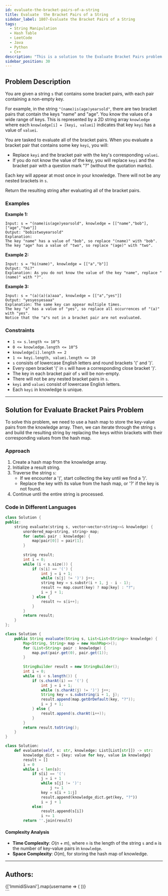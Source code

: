 ```yaml
---
id: evaluate-the-bracket-pairs-of-a-string
title: Evaluate  the Bracket Pairs of a String
sidebar_label: 1807-Evaluate the Bracket Pairs of a String
tags:
  - String Manipulation
  - Hash Table
  - LeetCode
  - Java
  - Python
  - C++
description: "This is a solution to the Evaluate Bracket Pairs problem on LeetCode."
sidebar_position: 30
---
```


## Problem Description

You are given a string `s` that contains some bracket pairs, with each pair containing a non-empty key.

For example, in the string `"(name)is(age)yearsold"`, there are two bracket pairs that contain the keys "name" and "age". You know the values of a wide range of keys. This is represented by a 2D string array `knowledge` where each `knowledge[i] = [keyi, valuei]` indicates that key `keyi` has a value of `valuei`.

You are tasked to evaluate all of the bracket pairs. When you evaluate a bracket pair that contains some key `keyi`, you will:
- Replace `keyi` and the bracket pair with the key's corresponding `valuei`.
- If you do not know the value of the key, you will replace `keyi` and the bracket pair with a question mark "?" (without the quotation marks).

Each key will appear at most once in your knowledge. There will not be any nested brackets in `s`.

Return the resulting string after evaluating all of the bracket pairs.

### Examples

**Example 1:**

```
Input: s = "(name)is(age)yearsold", knowledge = [["name","bob"],["age","two"]]
Output: "bobistwoyearsold"
Explanation:
The key "name" has a value of "bob", so replace "(name)" with "bob".
The key "age" has a value of "two", so replace "(age)" with "two".
```

**Example 2:**

```
Input: s = "hi(name)", knowledge = [["a","b"]]
Output: "hi?"
Explanation: As you do not know the value of the key "name", replace "(name)" with "?".
```

**Example 3:**

```
Input: s = "(a)(a)(a)aaa", knowledge = [["a","yes"]]
Output: "yesyesyesaaa"
Explanation: The same key can appear multiple times.
The key "a" has a value of "yes", so replace all occurrences of "(a)" with "yes".
Notice that the "a"s not in a bracket pair are not evaluated.
```

### Constraints

- `1 <= s.length <= 10^5`
- `0 <= knowledge.length <= 10^5`
- `knowledge[i].length == 2`
- `1 <= keyi.length, valuei.length <= 10`
- `s` consists of lowercase English letters and round brackets '(' and ')'.
- Every open bracket '(' in `s` will have a corresponding close bracket ')'.
- The key in each bracket pair of `s` will be non-empty.
- There will not be any nested bracket pairs in `s`.
- `keyi` and `valuei` consist of lowercase English letters.
- Each `keyi` in knowledge is unique.

---

## Solution for Evaluate Bracket Pairs Problem

To solve this problem, we need to use a hash map to store the key-value pairs from the knowledge array. Then, we can iterate through the string `s` and build the resulting string by replacing the keys within brackets with their corresponding values from the hash map.

### Approach

1. Create a hash map from the knowledge array.
2. Initialize a result string.
3. Traverse the string `s`:
   - If we encounter a '(', start collecting the key until we find a ')'.
   - Replace the key with its value from the hash map, or '?' if the key is not found.
4. Continue until the entire string is processed.

### Code in Different Languages

<Tabs>
<TabItem value="C++" label="C++" default>
<SolutionAuthor name="@ImmidiSivani"/>

```cpp
class Solution {
public:
    string evaluate(string s, vector<vector<string>>& knowledge) {
        unordered_map<string, string> map;
        for (auto& pair : knowledge) {
            map[pair[0]] = pair[1];
        }
        
        string result;
        int i = 0;
        while (i < s.size()) {
            if (s[i] == '(') {
                int j = i + 1;
                while (s[j] != ')') j++;
                string key = s.substr(i + 1, j - i - 1);
                result += map.count(key) ? map[key] : "?";
                i = j + 1;
            } else {
                result += s[i++];
            }
        }
        return result;
    }
};
```

</TabItem>
<TabItem value="Java" label="Java">
<SolutionAuthor name="@ImmidiSivani"/>

```java
class Solution {
    public String evaluate(String s, List<List<String>> knowledge) {
        Map<String, String> map = new HashMap<>();
        for (List<String> pair : knowledge) {
            map.put(pair.get(0), pair.get(1));
        }
        
        StringBuilder result = new StringBuilder();
        int i = 0;
        while (i < s.length()) {
            if (s.charAt(i) == '(') {
                int j = i + 1;
                while (s.charAt(j) != ')') j++;
                String key = s.substring(i + 1, j);
                result.append(map.getOrDefault(key, "?"));
                i = j + 1;
            } else {
                result.append(s.charAt(i++));
            }
        }
        return result.toString();
    }
}
```

</TabItem>
<TabItem value="Python" label="Python">
<SolutionAuthor name="@ImmidiSivani"/>

```python
class Solution:
    def evaluate(self, s: str, knowledge: List[List[str]]) -> str:
        knowledge_dict = {key: value for key, value in knowledge}
        result = []
        i = 0
        while i < len(s):
            if s[i] == '(':
                j = i + 1
                while s[j] != ')':
                    j += 1
                key = s[i + 1:j]
                result.append(knowledge_dict.get(key, "?"))
                i = j + 1
            else:
                result.append(s[i])
                i += 1
        return ''.join(result)
```

</TabItem>
</Tabs>

#### Complexity Analysis

- **Time Complexity**: $O(n + m)$, where `n` is the length of the string `s` and `m` is the number of key-value pairs in `knowledge`.
- **Space Complexity**: $O(m)$, for storing the hash map of knowledge.

---

<h2>Authors:</h2>

<div style={{display: 'flex', flexWrap: 'wrap', justifyContent: 'space-between', gap: '10px'}}>
{['ImmidiSivani'].map(username => (
 <Author key={username} username={username} />
))}
</div>
```